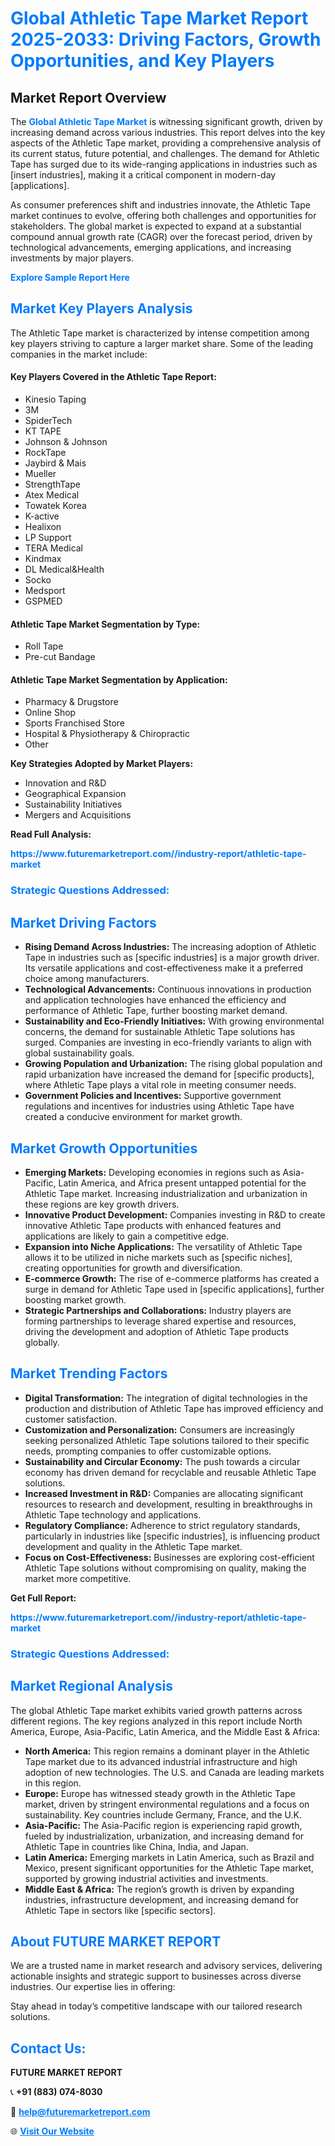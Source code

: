 <h1 style="color: #007BFF;">Global Athletic Tape Market Report 2025-2033: Driving Factors, Growth Opportunities, and Key Players</h1>

<section id="overview">
<h2>Market Report Overview</h2>
<p>The <a href="https://www.futuremarketreport.com//industry-report/athletic-tape-market" style="color: #007BFF; text-decoration: none;"><strong>Global Athletic Tape Market</strong></a> is witnessing significant growth, driven by increasing demand across various industries. This report delves into the key aspects of the Athletic Tape market, providing a comprehensive analysis of its current status, future potential, and challenges. The demand for Athletic Tape has surged due to its wide-ranging applications in industries such as [insert industries], making it a critical component in modern-day [applications].</p>
<p>As consumer preferences shift and industries innovate, the Athletic Tape market continues to evolve, offering both challenges and opportunities for stakeholders. The global market is expected to expand at a substantial compound annual growth rate (CAGR) over the forecast period, driven by technological advancements, emerging applications, and increasing investments by major players.</p>
</section>

<section id="overview">
<p><a href="https://www.futuremarketreport.com//request-sample/reportId=58961" style="color: #007BFF; text-decoration: none;"><strong>Explore Sample Report Here</strong></a></p>
</section>

<section id="key-players">
<h2 style="color: #007BFF;">Market Key Players Analysis</h2>
<p>The Athletic Tape market is characterized by intense competition among key players striving to capture a larger market share. Some of the leading companies in the market include:</p>
<h4>Key Players Covered in the Athletic Tape Report:</h4>
<ul><li>Kinesio Taping</li><li>3M</li><li>SpiderTech</li><li>KT TAPE</li><li>Johnson &amp; Johnson</li><li>RockTape</li><li>Jaybird &amp; Mais</li><li>Mueller</li><li>StrengthTape</li><li>Atex Medical</li><li>Towatek Korea</li><li>K-active</li><li>Healixon</li><li>LP Support</li><li>TERA Medical</li><li>Kindmax</li><li>DL Medical&amp;Health</li><li>Socko</li><li>Medsport</li><li>GSPMED</li></ul>
<h4>Athletic Tape Market Segmentation by Type:</h4>
<ul><li>Roll Tape</li><li>Pre-cut Bandage</li></ul>

<h4>Athletic Tape Market Segmentation by Application:</h4>
<ul><li>Pharmacy &amp; Drugstore</li><li>Online Shop</li><li>Sports Franchised Store</li><li>Hospital &amp; Physiotherapy &amp; Chiropractic</li><li>Other</li></ul>
<p><strong>Key Strategies Adopted by Market Players:</strong></p>
<ul>
<li>Innovation and R&D</li>
<li>Geographical Expansion</li>
<li>Sustainability Initiatives</li>
<li>Mergers and Acquisitions</li>
</ul>
</section>

<section>
<p><strong>Read Full Analysis: </strong></p><a href="https://www.futuremarketreport.com//industry-report/athletic-tape-market" style="color: #007BFF; text-decoration: none;"><strong>https://www.futuremarketreport.com//industry-report/athletic-tape-market</strong></a>
<h3 style="color: #007BFF;">Strategic Questions Addressed:</h3>
</section>

<section id="driving-factors">
<h2 style="color: #007BFF;">Market Driving Factors</h2>
<ul>
<li><strong>Rising Demand Across Industries:</strong> The increasing adoption of Athletic Tape in industries such as [specific industries] is a major growth driver. Its versatile applications and cost-effectiveness make it a preferred choice among manufacturers.</li>
<li><strong>Technological Advancements:</strong> Continuous innovations in production and application technologies have enhanced the efficiency and performance of Athletic Tape, further boosting market demand.</li>
<li><strong>Sustainability and Eco-Friendly Initiatives:</strong> With growing environmental concerns, the demand for sustainable Athletic Tape solutions has surged. Companies are investing in eco-friendly variants to align with global sustainability goals.</li>
<li><strong>Growing Population and Urbanization:</strong> The rising global population and rapid urbanization have increased the demand for [specific products], where Athletic Tape plays a vital role in meeting consumer needs.</li>
<li><strong>Government Policies and Incentives:</strong> Supportive government regulations and incentives for industries using Athletic Tape have created a conducive environment for market growth.</li>
</ul>
</section>

<section id="growth-opportunities">
<h2 style="color: #007BFF;">Market Growth Opportunities</h2>
<ul>
<li><strong>Emerging Markets:</strong> Developing economies in regions such as Asia-Pacific, Latin America, and Africa present untapped potential for the Athletic Tape market. Increasing industrialization and urbanization in these regions are key growth drivers.</li>
<li><strong>Innovative Product Development:</strong> Companies investing in R&D to create innovative Athletic Tape products with enhanced features and applications are likely to gain a competitive edge.</li>
<li><strong>Expansion into Niche Applications:</strong> The versatility of Athletic Tape allows it to be utilized in niche markets such as [specific niches], creating opportunities for growth and diversification.</li>
<li><strong>E-commerce Growth:</strong> The rise of e-commerce platforms has created a surge in demand for Athletic Tape used in [specific applications], further boosting market growth.</li>
<li><strong>Strategic Partnerships and Collaborations:</strong> Industry players are forming partnerships to leverage shared expertise and resources, driving the development and adoption of Athletic Tape products globally.</li>
</ul>
</section>

<section id="trending-factors">
<h2 style="color: #007BFF;">Market Trending Factors</h2>
<ul>
<li><strong>Digital Transformation:</strong> The integration of digital technologies in the production and distribution of Athletic Tape has improved efficiency and customer satisfaction.</li>
<li><strong>Customization and Personalization:</strong> Consumers are increasingly seeking personalized Athletic Tape solutions tailored to their specific needs, prompting companies to offer customizable options.</li>
<li><strong>Sustainability and Circular Economy:</strong> The push towards a circular economy has driven demand for recyclable and reusable Athletic Tape solutions.</li>
<li><strong>Increased Investment in R&D:</strong> Companies are allocating significant resources to research and development, resulting in breakthroughs in Athletic Tape technology and applications.</li>
<li><strong>Regulatory Compliance:</strong> Adherence to strict regulatory standards, particularly in industries like [specific industries], is influencing product development and quality in the Athletic Tape market.</li>
<li><strong>Focus on Cost-Effectiveness:</strong> Businesses are exploring cost-efficient Athletic Tape solutions without compromising on quality, making the market more competitive.</li>
</ul>
</section>

<section>
<p><strong>Get Full Report: </strong></p><a href="https://www.futuremarketreport.com//industry-report/athletic-tape-market" style="color: #007BFF; text-decoration: none;"><strong>https://www.futuremarketreport.com//industry-report/athletic-tape-market</strong></a>
<h3 style="color: #007BFF;">Strategic Questions Addressed:</h3>
</section>


<section id="regional-analysis">
<h2 style="color: #007BFF;">Market Regional Analysis</h2>
<p>The global Athletic Tape market exhibits varied growth patterns across different regions. The key regions analyzed in this report include North America, Europe, Asia-Pacific, Latin America, and the Middle East & Africa:</p>
<ul>
<li><strong>North America:</strong> This region remains a dominant player in the Athletic Tape market due to its advanced industrial infrastructure and high adoption of new technologies. The U.S. and Canada are leading markets in this region.</li>
<li><strong>Europe:</strong> Europe has witnessed steady growth in the Athletic Tape market, driven by stringent environmental regulations and a focus on sustainability. Key countries include Germany, France, and the U.K.</li>
<li><strong>Asia-Pacific:</strong> The Asia-Pacific region is experiencing rapid growth, fueled by industrialization, urbanization, and increasing demand for Athletic Tape in countries like China, India, and Japan.</li>
<li><strong>Latin America:</strong> Emerging markets in Latin America, such as Brazil and Mexico, present significant opportunities for the Athletic Tape market, supported by growing industrial activities and investments.</li>
<li><strong>Middle East & Africa:</strong> The region’s growth is driven by expanding industries, infrastructure development, and increasing demand for Athletic Tape in sectors like [specific sectors].</li>
</ul>
</section>

<footer>
<h2 style="color: #007BFF;">About FUTURE MARKET REPORT</h2>
<p>We are a trusted name in market research and advisory services, delivering actionable insights and strategic support to businesses across diverse industries. Our expertise lies in offering:</p>

<p>Stay ahead in today’s competitive landscape with our tailored research solutions.</p>

<h2 style="color: #007BFF;">Contact Us:</h2>
<p><strong>FUTURE MARKET REPORT</strong></p>
<p>📞 <strong>+91 (883) 074-8030</strong></p>
<p>📧 <strong><a href="mailto:help@futuremarketreport.com" style="color: #007BFF;">help@futuremarketreport.com</a></strong></p>
<p>🌐 <strong><a href="https://www.futuremarketreport.com/" style="color: #007BFF;">Visit Our Website</a></strong></p>
</footer>